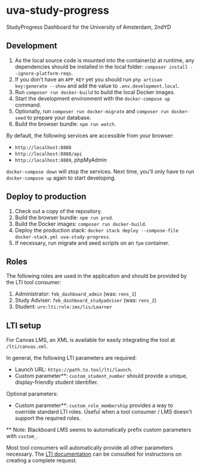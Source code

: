 # uva-study-progress

StudyProgress Dashboard for the University of Amsterdam, 2ndYD

## Development

1. As the local source code is mounted into the container(s) at runtime, any dependencies should be installed in the local folder: `composer install --ignore-platform-reqs`.
2. If you don't have an `APP_KEY` yet you should run `php artisan key:generate --show` and add the value to `.env.development.local`.
3. Run `composer run docker-build` to build the local Docker images.
4. Start the development environment with the `docker-compose up` command.
5. Optionally, run `composer run docker-migrate` and `composer run docker-seed` to prepare your database.
6. Build the browser bundle: `npm run watch`.

By default, the following services are accessible from your browser:

- `http://localhost:8888`
- `http://localhost:8888/api`
- `http://localhost:8889`, phpMyAdmin

`docker-compose down` will stop the services. Next time, you'll only have to run `docker-compose up` again to start developing.

## Deploy to production

1. Check out a copy of the repository.
2. Build the browser bundle: `npm run prod`.
3. Build the Docker images: `composer run docker-build`.
4. Deploy the production stack: `docker stack deploy --compose-file docker-stack.yml uva-study-progress`.
5. If necessary, run migrate and seed scripts on an `fpm` container.

## Roles

The following roles are used in the application and should be provided by the LTI tool consumer:

1. Administrator: `feb_dashboard_admin` (was: `rens_1`)
2. Study Adviser: `feb_dashboard_studyadviser` (was: `rens_2`)
3. Student: `urn:lti:role:ims/lis/Learner`

## LTI setup

For Canvas LMS, an XML is available for easily integrating the tool at `/lti/canvas.xml`.

In general, the following LTI parameters are required:

- Launch URL: `https://path.to.tool/lti/launch`.
- Custom parameter**: `custom_student_number` should provide a unique, display-friendly student identifier.

Optional parameters:

- Custom parameter**: `custom_role_membership` provides a way to override standard LTI roles. Useful when a tool consumer / LMS doesn't support the required roles.

** Note: Blackboard LMS seems to automatically prefix custom parameters with `custom_`.

Most tool consumers will automatically provide all other parameters necessary. The [LTI documentation](https://www.imsglobal.org/activity/learning-tools-interoperability) can be consulted for instructions on creating a complete request.
